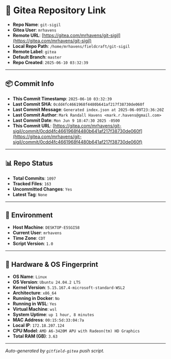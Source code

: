 # 🔗 Gitea Repository Link

- **Repo Name**: `git-sigil`
- **Gitea User**: `mrhavens`
- **Remote URL**: [https://gitea.com/mrhavens/git-sigil](https://gitea.com/mrhavens/git-sigil)
- **Local Repo Path**: `/home/mrhavens/fieldcraft/git-sigil`
- **Remote Label**: `gitea`
- **Default Branch**: `master`
- **Repo Created**: `2025-06-10 03:32:39`

---

## 📦 Commit Info

- **This Commit Timestamp**: `2025-06-10 03:32:39`
- **Last Commit SHA**: `0cdd4fc4661968f4480b641af217f38730de060f`
- **Last Commit Message**: `Generated index.json at 2025-06-09T23:36:20Z`
- **Last Commit Author**: `Mark Randall Havens <mark.r.havens@gmail.com>`
- **Last Commit Date**: `Mon Jun 9 18:47:30 2025 -0500`
- **This Commit URL**: [https://gitea.com/mrhavens/git-sigil/commit/0cdd4fc4661968f4480b641af217f38730de060f](https://gitea.com/mrhavens/git-sigil/commit/0cdd4fc4661968f4480b641af217f38730de060f)

---

## 📊 Repo Status

- **Total Commits**: `1097`
- **Tracked Files**: `163`
- **Uncommitted Changes**: `Yes`
- **Latest Tag**: `None`

---

## 🧭 Environment

- **Host Machine**: `DESKTOP-E5SGI58`
- **Current User**: `mrhavens`
- **Time Zone**: `CDT`
- **Script Version**: `1.0`

---

## 🧬 Hardware & OS Fingerprint

- **OS Name**: `Linux`
- **OS Version**: `Ubuntu 24.04.2 LTS`
- **Kernel Version**: `5.15.167.4-microsoft-standard-WSL2`
- **Architecture**: `x86_64`
- **Running in Docker**: `No`
- **Running in WSL**: `Yes`
- **Virtual Machine**: `wsl`
- **System Uptime**: `up 1 hour, 8 minutes`
- **MAC Address**: `00:15:5d:33:04:7a`
- **Local IP**: `172.18.207.124`
- **CPU Model**: `AMD A6-3420M APU with Radeon(tm) HD Graphics`
- **Total RAM (GB)**: `3.63`

---

_Auto-generated by `gitfield-gitea` push script._
